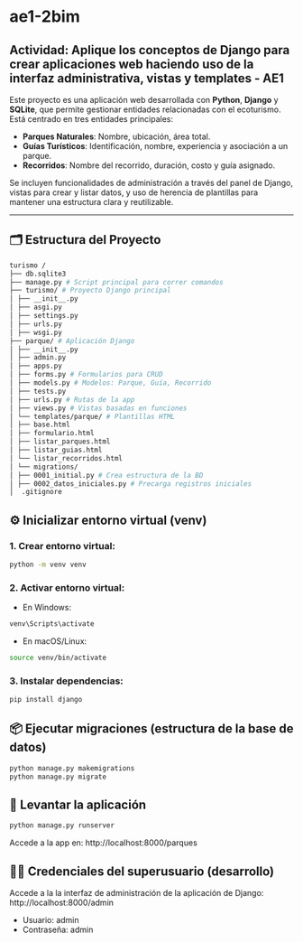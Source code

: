# ae1-2bim

## Actividad: Aplique los conceptos de Django para crear aplicaciones web haciendo uso de la interfaz administrativa, vistas y templates - AE1

Este proyecto es una aplicación web desarrollada con **Python**, **Django** y **SQLite**, que permite gestionar entidades relacionadas con el ecoturismo. Está centrado en tres entidades principales:

- **Parques Naturales**: Nombre, ubicación, área total.
- **Guías Turísticos**: Identificación, nombre, experiencia y asociación a un parque.
- **Recorridos**: Nombre del recorrido, duración, costo y guía asignado.

Se incluyen funcionalidades de administración a través del panel de Django, vistas para crear y listar datos, y uso de herencia de plantillas para mantener una estructura clara y reutilizable.

---

## 🗂️ Estructura del Proyecto

```bash
turismo /   
├── db.sqlite3  
├── manage.py # Script principal para correr comandos  
├── turismo/ # Proyecto Django principal  
│ ├── __init__.py  
│ ├── asgi.py   
│ ├── settings.py   
│ ├── urls.py   
│ ├── wsgi.py   
├── parque/ # Aplicación Django  
│ ├── __init__.py  
│ ├── admin.py  
│ ├── apps.py 
│ ├── forms.py # Formularios para CRUD  
│ ├── models.py # Modelos: Parque, Guía, Recorrido   
│ ├── tests.py 
│ ├── urls.py # Rutas de la app  
│ ├── views.py # Vistas basadas en funciones    
│ └── templates/parque/ # Plantillas HTML   
│ ├── base.html  
│ ├── formulario.html   
│ ├── listar_parques.html   
│ ├── listar_guias.html  
│ └── listar_recorridos.html     
│ └── migrations/   
│ ├── 0001_initial.py # Crea estructura de la BD  
│ ├── 0002_datos_iniciales.py # Precarga registros iniciales    
│  .gitignore
```  
     
## ⚙️ Inicializar entorno virtual (venv)

### 1. Crear entorno virtual:

```bash
python -m venv venv
```

### 2. Activar entorno virtual:

- En Windows:
```bash
venv\Scripts\activate
```
- En macOS/Linux:
```bash
source venv/bin/activate
```

### 3. Instalar dependencias:
```bash
pip install django
```

## 📦 Ejecutar migraciones (estructura de la base de datos)

```bash
python manage.py makemigrations
python manage.py migrate
```

## 🚀 Levantar la aplicación

```bash
python manage.py runserver
```

Accede a la app en: http://localhost:8000/parques

## 🧑‍💻 Credenciales del superusuario (desarrollo)

Accede a la la interfaz de administración de la aplicación de Django: http://localhost:8000/admin

- Usuario: admin
- Contraseña: admin
